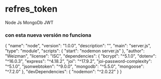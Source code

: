 # refres_token
Node Js MongoDb JWT

### con esta nueva versión no funciona
{
  "name": "node",
  "version": "1.0.0",
  "description": "",
  "main": "server.js",
  "type": "module",
  "scripts": {
    "start": "nodemon server.js"
  },
  "author": "Weizman",
  "license": "ISC",
  "dependencies": {
    "bcrypt": "^5.1.0",
    "dotenv": "^16.0.3",
    "express": "^4.18.2",
    "joi": "^17.9.2",
    "joi-password-complexity": "^5.1.0",
    "jsonwebtoken": "^9.0.0",
    "mongodb": "^5.5.0",
    "mongoose": "^7.2.0"
  },
  "devDependencies": {
    "nodemon": "^2.0.22"
  }
}
